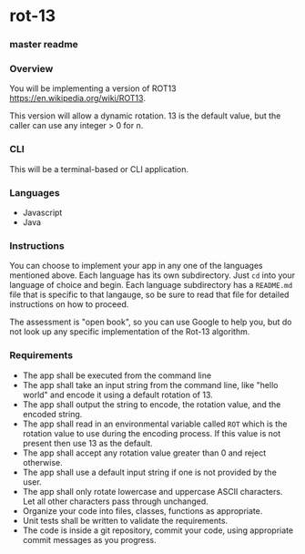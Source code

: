 # rot-13

### master readme

### Overview
You will be implementing a version of ROT13 https://en.wikipedia.org/wiki/ROT13.

This version will allow a dynamic rotation. 13 is the default value, but the caller can use any integer > 0 for n.

### CLI
This will be a terminal-based or CLI application.

### Languages
- Javascript
- Java

### Instructions
You can choose to implement your app in any one of the languages mentioned above. Each language has its own subdirectory.
Just `cd` into your language of choice and begin. Each language subdirectory has a `README.md` file that is specific to that langauge,
so be sure to read that file for detailed instructions on how to proceed.

The assessment is "open book", so you can use Google to help you, but do not look up any specific implementation of the Rot-13 algorithm.

### Requirements
- The app shall be executed from the command line
- The app shall take an input string from the command line, like "hello world" and encode it using a default rotation of 13.
- The app shall output the string to encode, the rotation value, and the encoded string.
- The app shall read in an environmental variable called `ROT` which is the rotation value to use during the encoding process. If this value is not present then use 13 as the default.
- The app shall accept any rotation value greater than 0 and reject otherwise.
- The app shall use a default input string if one is not provided by the user.
- The app shall only rotate lowercase and uppercase ASCII characters. Let all other characters pass through unchanged.
- Organize your code into files, classes, functions as appropriate.
- Unit tests shall be written to validate the requirements.
- The code is inside a git repository, commit your code, using appropriate commit messages as you progress.
